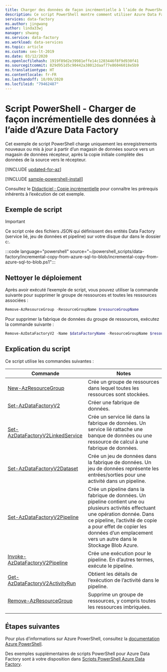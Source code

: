 ```yaml
---
title: Charger des données de façon incrémentielle à l’aide de PowerShell
description: Ce script PowerShell montre comment utiliser Azure Data Factory pour copier de façon incrémentielle les données d’une base de données Azure SQL Database dans un Stockage Blob Azure.
services: data-factory
ms.author: jingwang
author: linda33wj
manager: shwang
ms.service: data-factory
ms.workload: data-services
ms.topic: article
ms.custom: seo-lt-2019
ms.date: 03/12/2020
ms.openlocfilehash: 1919f89d2e39981effe14c1203446f8f9d930f41
ms.sourcegitcommit: 829d951d5c90442a38012daaf77e86046018e5b9
ms.translationtype: HT
ms.contentlocale: fr-FR
ms.lasthandoff: 10/09/2020
ms.locfileid: "79462487"
---
```

# <a name="powershell-script---incrementally-load-data-by-using-azure-data-factory"></a>Script PowerShell - Charger de façon incrémentielle des données à l’aide d’Azure Data Factory

Cet exemple de script PowerShell charge uniquement les enregistrements nouveaux ou mis à jour à partir d’un magasin de données source vers un magasin de données récepteur, après la copie initiale complète des données de la source vers le récepteur.  

[!INCLUDE [updated-for-az](../../../includes/updated-for-az.md)]

[!INCLUDE [sample-powershell-install](../../../includes/sample-powershell-install-no-ssh-az.md)]

Consultez le [Didacticiel : Copie incrémentielle](../tutorial-incremental-copy-powershell.md#prerequisites) pour connaître les prérequis inhérents à l’exécution de cet exemple. 

## <a name="sample-script"></a>Exemple de script

> [!IMPORTANT]
> Ce script crée des fichiers JSON qui définissent des entités Data Factory (service lié, jeu de données et pipeline) sur votre disque dur dans le dossier c:\.

:::code language="powershell" source="~/powershell_scripts/data-factory/incremental-copy-from-azure-sql-to-blob/incremental-copy-from-azure-sql-to-blob.ps1":::

## <a name="clean-up-deployment"></a>Nettoyer le déploiement

Après avoir exécuté l’exemple de script, vous pouvez utiliser la commande suivante pour supprimer le groupe de ressources et toutes les ressources associées :

```powershell
Remove-AzResourceGroup -ResourceGroupName $resourceGroupName
```
Pour supprimer la fabrique de données du groupe de ressources, exécutez la commande suivante : 

```powershell
Remove-AzDataFactoryV2 -Name $dataFactoryName -ResourceGroupName $resourceGroupName
```

## <a name="script-explanation"></a>Explication du script

Ce script utilise les commandes suivantes : 

| Commande | Notes |
|---|---|
| [New-AzResourceGroup](/powershell/module/az.resources/new-azresourcegroup) | Crée un groupe de ressources dans lequel toutes les ressources sont stockées. |
| [Set-AzDataFactoryV2](/powershell/module/az.datafactory/set-Azdatafactoryv2) | Créer une fabrique de données. |
| [Set-AzDataFactoryV2LinkedService](/powershell/module/az.datafactory/Set-Azdatafactoryv2linkedservice) | Crée un service lié dans la fabrique de données. Un service lié rattache une banque de données ou une ressource de calcul à une fabrique de données. |
| [Set-AzDataFactoryV2Dataset](/powershell/module/az.datafactory/Set-Azdatafactoryv2dataset) | Crée un jeu de données dans la fabrique de données. Un jeu de données représente les entrées/sorties pour une activité dans un pipeline. | 
| [Set-AzDataFactoryV2Pipeline](/powershell/module/az.datafactory/Set-Azdatafactoryv2pipeline) | Crée un pipeline dans la fabrique de données. Un pipeline contient une ou plusieurs activités effectuant une opération donnée. Dans ce pipeline, l’activité de copie a pour effet de copier les données d’un emplacement vers un autre dans le Stockage Blob Azure. |
| [Invoke-AzDataFactoryV2Pipeline](/powershell/module/az.datafactory/Invoke-Azdatafactoryv2pipeline) | Crée une exécution pour le pipeline. En d’autres termes, exécute le pipeline. |
| [Get-AzDataFactoryV2ActivityRun](/powershell/module/az.datafactory/get-Azdatafactoryv2activityrun) | Obtient les détails de l’exécution de l’activité dans le pipeline. 
| [Remove-AzResourceGroup](/powershell/module/az.resources/remove-azresourcegroup) | Supprime un groupe de ressources, y compris toutes les ressources imbriquées. |
|||

## <a name="next-steps"></a>Étapes suivantes

Pour plus d’informations sur Azure PowerShell, consultez la [documentation Azure PowerShell](https://docs.microsoft.com/powershell/).

Des exemples supplémentaires de scripts PowerShell pour Azure Data Factory sont à votre disposition dans [Scripts PowerShell Azure Data Factory](../samples-powershell.md).
